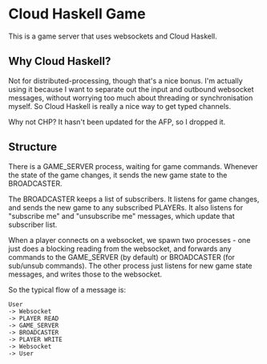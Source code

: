 # Cloud Haskell Game

This is a game server that uses websockets and Cloud Haskell.

## Why Cloud Haskell?

Not for distributed-processing, though that's a nice bonus. I'm
actually using it because I want to separate out the input and
outbound websocket messages, without worrying too much about threading
or synchronisation myself. So Cloud Haskell is really a nice way to
get typed channels.

Why not CHP? It hasn't been updated for the AFP, so I dropped it.

## Structure

There is a GAME_SERVER process, waiting for game commands. Whenever
the state of the game changes, it sends the new game state to the
BROADCASTER.

The BROADCASTER keeps a list of subscribers. It listens for game
changes, and sends the new game to any subscribed PLAYERs. It also
listens for "subscribe me" and "unsubscribe me" messages, which update
that subscriber list.

When a player connects on a websocket, we spawn two processes - one
just does a blocking reading from the websocket, and forwards any
commands to the GAME_SERVER (by default) or BROADCASTER (for sub/unsub
commands).
The other process just listens for new game state messages, and writes
those to the websocket.

So the typical flow of a message is:

```
User
-> Websocket
-> PLAYER READ
-> GAME_SERVER
-> BROADCASTER
-> PLAYER WRITE
-> Websocket
-> User
```

